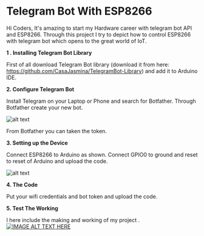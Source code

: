
Telegram Bot With ESP8266
=============
Hi Coders,
It's amazing to start my Hardware career with telegram bot API and ESP8266. Through this project I try to depict how to control ESP8266 with telegram bot which opens to the great world of IoT.

**1 . Installing Telegram Bot Library** 

First of all download Telegram Bot library (download it from here: https://github.com/CasaJasmina/TelegramBot-Library) and add it to Arduino IDE.

**2. Configure Telegram Bot**

Install Telegram on your Laptop or Phone and search for Botfather. Through Botfather create your new bot.

![alt text](https://hackster.imgix.net/uploads/attachments/370637/2017-29-10-18-55-41_Bk2JIRLSON.jpeg?auto=compress%2Cformat&w=1920&h=1080&fit=max)

From Botfather you can taken the token.

**3. Setting up the Device**

Connect ESP8266 to Arduino as shown. Connect GPIO0 to ground and reset to reset of Arduino and upload the code.

![alt text](https://hackster.imgix.net/uploads/attachments/370699/wifitoarduino_nOSxabVyiU.jpg?auto=compress%2Cformat&w=1920&h=1080&fit=max)

**4. The Code**

Put your wifi credentials and bot token and upload the code.

**5. Test The Working**

I here include the making and working of my project .
[![IMAGE ALT TEXT HERE](https://hackster.imgix.net/uploads/attachments/598419/untitled-1_ati0qeWQ7u.png?auto=compress%2Cformat&w=1920&h=1080&fit=max)](https://www.youtube.com/watch?v=LgPuunu8EnI)
